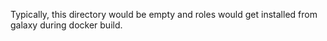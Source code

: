 Typically, this directory would be empty and roles would get installed from galaxy during docker build.
